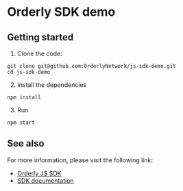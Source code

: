 # Orderly SDK demo

## Getting started

1. Clone the code:

```
git clone git@github.com:OrderlyNetwork/js-sdk-demo.git
cd js-sdk-demo
```

2. Install the dependencies

```
npm install
```

3. Run

```
npm start
```

## See also

For more information, please visit the following link:

- [Orderly JS SDK](https://github.com/OrderlyNetwork/js-sdk)
- [SDK documentation](https://sdk.orderly.network/)
